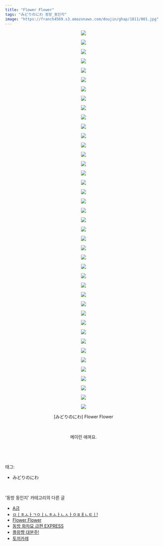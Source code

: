 ```yaml
---
title: "Flower Flower"
tags: "みどりのにわ 동방_동인지"
image: "https://franch4569.s3.amazonaws.com/doujin/ghap/1811/001.jpg"
---
```

<div class="article">
<p style="text-align: center; clear: none; float: none;"><img src="{{ site.imgserver2 }}/ghap/1811/001.jpg"/></p>
<p style="text-align: center; clear: none; float: none;"><img src="{{ site.imgserver2 }}/ghap/1811/002.jpg"/></p>
<p style="text-align: center; clear: none; float: none;"><img src="{{ site.imgserver2 }}/ghap/1811/003.jpg"/></p>
<p style="text-align: center; clear: none; float: none;"><img src="{{ site.imgserver2 }}/ghap/1811/004.jpg"/></p>
<p style="text-align: center; clear: none; float: none;"><img src="{{ site.imgserver2 }}/ghap/1811/005.jpg"/></p>
<p style="text-align: center; clear: none; float: none;"><img src="{{ site.imgserver2 }}/ghap/1811/006.jpg"/></p>
<p style="text-align: center; clear: none; float: none;"><img src="{{ site.imgserver2 }}/ghap/1811/007.jpg"/></p>
<p style="text-align: center; clear: none; float: none;"><img src="{{ site.imgserver2 }}/ghap/1811/008.jpg"/></p>
<p style="text-align: center; clear: none; float: none;"><img src="{{ site.imgserver2 }}/ghap/1811/009.jpg"/></p>
<p style="text-align: center; clear: none; float: none;"><img src="{{ site.imgserver2 }}/ghap/1811/010.jpg"/></p>
<p style="text-align: center; clear: none; float: none;"><img src="{{ site.imgserver2 }}/ghap/1811/011.jpg"/></p>
<p style="text-align: center; clear: none; float: none;"><img src="{{ site.imgserver2 }}/ghap/1811/012.jpg"/></p>
<p style="text-align: center; clear: none; float: none;"><img src="{{ site.imgserver2 }}/ghap/1811/013.jpg"/></p>
<p style="text-align: center; clear: none; float: none;"><img src="{{ site.imgserver2 }}/ghap/1811/014.jpg"/></p>
<p style="text-align: center; clear: none; float: none;"><img src="{{ site.imgserver2 }}/ghap/1811/015.jpg"/></p>
<p style="text-align: center; clear: none; float: none;"><img src="{{ site.imgserver2 }}/ghap/1811/016.jpg"/></p>
<p style="text-align: center; clear: none; float: none;"><img src="{{ site.imgserver2 }}/ghap/1811/017.jpg"/></p>
<p style="text-align: center; clear: none; float: none;"><img src="{{ site.imgserver2 }}/ghap/1811/018.jpg"/></p>
<p style="text-align: center; clear: none; float: none;"><img src="{{ site.imgserver2 }}/ghap/1811/019.jpg"/></p>
<p style="text-align: center; clear: none; float: none;"><img src="{{ site.imgserver2 }}/ghap/1811/020.jpg"/></p>
<p style="text-align: center; clear: none; float: none;"><img src="{{ site.imgserver2 }}/ghap/1811/021.jpg"/></p>
<p style="text-align: center; clear: none; float: none;"><img src="{{ site.imgserver2 }}/ghap/1811/022.jpg"/></p>
<p style="text-align: center; clear: none; float: none;"><img src="{{ site.imgserver2 }}/ghap/1811/023.jpg"/></p>
<p style="text-align: center; clear: none; float: none;"><img src="{{ site.imgserver2 }}/ghap/1811/024.jpg"/></p>
<p style="text-align: center; clear: none; float: none;"><img src="{{ site.imgserver2 }}/ghap/1811/025.jpg"/></p>
<p style="text-align: center; clear: none; float: none;"><img src="{{ site.imgserver2 }}/ghap/1811/026.jpg"/></p>
<p style="text-align: center; clear: none; float: none;"><img src="{{ site.imgserver2 }}/ghap/1811/027.jpg"/></p>
<p style="text-align: center; clear: none; float: none;"><img src="{{ site.imgserver2 }}/ghap/1811/028.jpg"/></p>
<p style="text-align: center; clear: none; float: none;"><img src="{{ site.imgserver2 }}/ghap/1811/029.jpg"/></p>
<p style="text-align: center; clear: none; float: none;"><img src="{{ site.imgserver2 }}/ghap/1811/030.jpg"/></p>
<p style="text-align: center; clear: none; float: none;"><img src="{{ site.imgserver2 }}/ghap/1811/031.jpg"/></p>
<p style="text-align: center; clear: none; float: none;"><img src="{{ site.imgserver2 }}/ghap/1811/032.jpg"/></p>
<p style="text-align: center; clear: none; float: none;"><img src="{{ site.imgserver2 }}/ghap/1811/033.jpg"/></p>
<p style="text-align: center; clear: none; float: none;"><img src="{{ site.imgserver2 }}/ghap/1811/034.jpg"/></p>
<p style="text-align: center; clear: none; float: none;"><img src="{{ site.imgserver2 }}/ghap/1811/035.jpg"/></p>
<p style="text-align: center; clear: none; float: none;"><img src="{{ site.imgserver2 }}/ghap/1811/036.jpg"/></p>
<p style="text-align: center; clear: none; float: none;"><img src="{{ site.imgserver2 }}/ghap/1811/037.jpg"/></p>
<p style="text-align: center; clear: none; float: none;"><img src="{{ site.imgserver2 }}/ghap/1811/038.jpg"/></p>
<p style="text-align: center; clear: none; float: none;"><img src="{{ site.imgserver2 }}/ghap/1811/039.jpg"/></p>
<p style="text-align: center; clear: none; float: none;"><img src="{{ site.imgserver2 }}/ghap/1811/040.jpg"/></p>
<p style="text-align: center; clear: none; float: none;"><img src="{{ site.imgserver2 }}/ghap/1811/041.jpg"/></p>
<p style="text-align: center; clear: none; float: none;">[みどりのにわ] Flower Flower</p>
<p style="text-align: center; clear: none; float: none;"><br/></p>
<p style="text-align: center; clear: none; float: none;">메이린 애껴요.</p>
<p><br/></p>
</div><br/>
<div class="tagTrail">
<p>태그: </p>
<ul>
<li>みどりのにわ</li>
</ul>
</div><br/>
<div class="another">
<p>'동방 동인지' 카테고리의 다른 글</p>
<ul>
<li><a href="/ghap_1813">A금</a></li>
<li><a href="/ghap_1812">ㅁㅣㅎㅗㅏㄱㅇㅣㄴㅎㅗㅏㄴㅅㅏㅇㅍㅐㄴㅌㅣ!</a></li>
<li><a href="/ghap_1811">Flower Flower</a></li>
<li><a href="/ghap_1809">동방 화차묘 급편 EXPRESS</a></li>
<li><a href="/ghap_1808">플랑쨩 대분주!</a></li>
<li><a href="/ghap_1807">토끼카레</a></li>
</ul>
</div><br/>
<div class="cb_module cb_fluid">
<div class="cb_wrt cb_profile">
</div><!-- commentList close -->
</div><br/>
